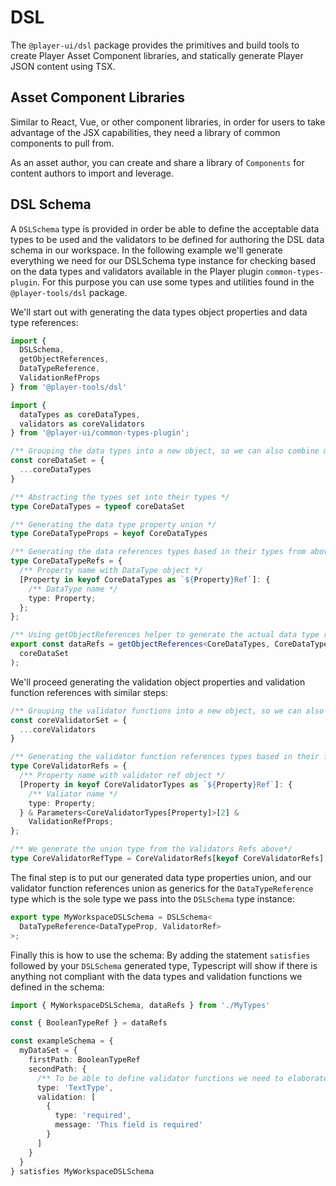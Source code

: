 # DSL

The `@player-ui/dsl` package provides the primitives and build tools to create Player Asset Component libraries, and statically generate Player JSON content using TSX.

## Asset Component Libraries

Similar to React, Vue, or other component libraries, in order for users to take advantage of the JSX capabilities, they need a library of common components to pull from.

As an asset author, you can create and share a library of `Components` for content authors to import and leverage.

## DSL Schema

A `DSLSchema` type is provided in order be able to define the acceptable data types to be used and the validators to be defined for authoring the DSL data schema in our workspace. In the following example we'll generate everything we need for our DSLSchema type instance for checking based on the data types and validators available in the Player plugin `common-types-plugin`. For this purpose you can use some types and utilities found in the `@player-tools/dsl` package. 

We'll start out with generating the data types object properties and data type references:


```typescript
import { 
  DSLSchema, 
  getObjectReferences, 
  DataTypeReference, 
  ValidationRefProps 
} from '@player-tools/dsl'

import {
  dataTypes as coreDataTypes,
  validators as coreValidators
} from '@player-ui/common-types-plugin';

/** Grouping the data types into a new object, so we can also combine more type sets in the future */
const coreDataSet = {
  ...coreDataTypes
}

/** Abstracting the types set into their types */
type CoreDataTypes = typeof coreDataSet

/** Generating the data type property union */
type CoreDataTypeProps = keyof CoreDataTypes

/** Generating the data references types based in their types from above */
type CoreDataTypeRefs = {
  /** Property name with DataType object */
  [Property in keyof CoreDataTypes as `${Property}Ref`]: {
    /** DataType name */
    type: Property;
  };
};

/** Using getObjectReferences helper to generate the actual data type references */
export const dataRefs = getObjectReferences<CoreDataTypes, CoreDataTypeRefs>(
  coreDataSet
);
```

We'll proceed generating the validation object properties and validation function references with similar steps:


```typescript
/** Grouping the validator functions into a new object, so we can also combine more validator sets in the future */
const coreValidatorSet = {
  ...coreValidators
}

/** Generating the validator function references types based in their functions from above. Each validator ref will include its inherent required and optional own parameters, as well all properties that are part of the ValidationRefProps type*/
type CoreValidatorRefs = {
  /** Property name with validator ref object */
  [Property in keyof CoreValidatorTypes as `${Property}Ref`]: {
    /** Valiator name */
    type: Property;
  } & Parameters<CoreValidatorTypes[Property]>[2] &
    ValidationRefProps;
};

/** We generate the union type from the Validators Refs above*/
type CoreValidatorRefType = CoreValidatorRefs[keyof CoreValidatorRefs];

```

The final step is to put our generated data type properties union, and our validator function references union as generics for the `DataTypeReference` type which is the sole type we pass into the `DSLSchema` type instance:

```typescript
export type MyWorkspaceDSLSchema = DSLSchema<
  DataTypeReference<DataTypeProp, ValidatorRef>
>;
```

Finally this is how to use the schema: By adding the statement `satisfies` followed by your `DSLSchema` generated type, Typescript will show if there is anything not compliant with the data types and validation functions we defined in the schema:

```typescript
import { MyWorkspaceDSLSchema, dataRefs } from './MyTypes'

const { BooleanTypeRef } = dataRefs

const exampleSchema = {
  myDataSet = {
    firstPath: BooleanTypeRef
    secondPath: {
      /** To be able to define validator functions we need to elaborate the data reference object */
      type: 'TextType',
      validation: [
        {
          type: 'required',
          message: 'This field is required'
        }
      ]
    }
  }
} satisfies MyWorkspaceDSLSchema
```